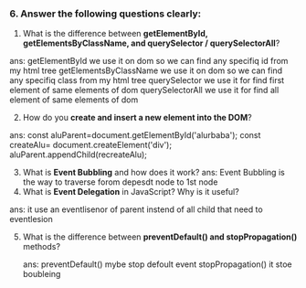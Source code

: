 

### 6. Answer the following questions clearly:

1. What is the difference between **getElementById, getElementsByClassName, and querySelector / querySelectorAll**?

  ans: getElementById we use it on dom so we can find any specifiq id  from my html tree
      getElementsByClassName we use it on dom so we can find any specifiq class  from my html tree
      querySelector we use it for find first element of same elements of dom
      querySelectorAll we use it for find all element of same elements of dom


2. How do you **create and insert a new element into the DOM**?
   
  ans: const aluParent=document.getElementById('alurbaba');
       const createAlu= document.createElement('div');
       aluParent.appendChild(recreateAlu);



3. What is **Event Bubbling** and how does it work?
     ans: Event Bubbling is the way to traverse forom depesdt node to 1st node
4. What is **Event Delegation** in JavaScript? Why is it useful?

 ans: it use an eventlisenor of parent instend of all child that need to eventlesion

5. What is the difference between **preventDefault() and stopPropagation()** methods?
    
    ans: preventDefault() mybe stop defoult event
          stopPropagation() it stoe boubleing



